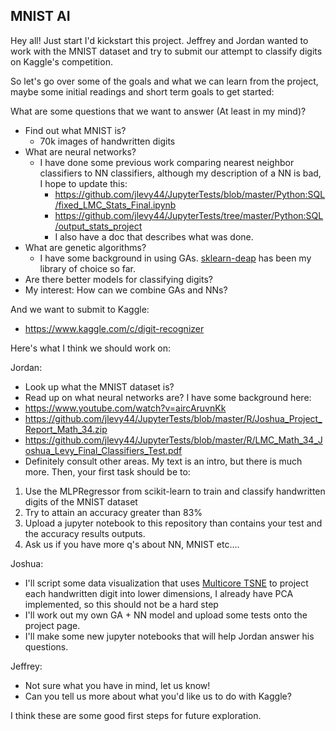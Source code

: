## MNIST AI

Hey all! Just start I'd kickstart this project. Jeffrey and Jordan wanted to work with the MNIST dataset and try to submit our attempt to classify digits on Kaggle's competition.

So let's go over some of the goals and what we can learn from the project, maybe some initial readings and short term goals to get started:

What are some questions that we want to answer (At least in my mind)?

* Find out what MNIST is?
  * 70k images of handwritten digits
* What are neural networks?
  * I have done some previous work comparing nearest neighbor classifiers to NN classifiers, although my description of a NN is bad, I hope to update this:
    * https://github.com/jlevy44/JupyterTests/blob/master/Python:SQL/fixed_LMC_Stats_Final.ipynb
    * https://github.com/jlevy44/JupyterTests/tree/master/Python:SQL/output_stats_project
    * I also have a doc that describes what was done.
* What are genetic algorithms?
  * I have some background in using GAs. [sklearn-deap](https://github.com/rsteca/sklearn-deap) has been my library of choice so far.
* Are there better models for classifying digits?
* My interest: How can we combine GAs and NNs?

And we want to submit to Kaggle:
* https://www.kaggle.com/c/digit-recognizer

Here's what I think we should work on:

Jordan:
* Look up what the MNIST dataset is?
* Read up on what neural networks are?
I have some background here:
* https://www.youtube.com/watch?v=aircAruvnKk
* https://github.com/jlevy44/JupyterTests/blob/master/R/Joshua_Project_Report_Math_34.zip
* https://github.com/jlevy44/JupyterTests/blob/master/R/LMC_Math_34_Joshua_Levy_Final_Classifiers_Test.pdf
* Definitely consult other areas. My text is an intro, but there is much more.
Then, your first task should be to:
1. Use the MLPRegressor from scikit-learn to train and classify handwritten digits of the MNIST dataset
2. Try to attain an accuracy greater than 83%
3. Upload a jupyter notebook to this repository than contains your test and the accuracy results outputs.
4. Ask us if you have more q's about NN, MNIST etc....

Joshua:
* I'll script some data visualization that uses [Multicore TSNE](https://github.com/DmitryUlyanov/Multicore-TSNE) to project each handwritten digit into lower dimensions, I already have PCA implemented, so this should not be a hard step
* I'll work out my own GA + NN model and upload some tests onto the project page.
* I'll make some new jupyter notebooks that will help Jordan answer his questions.

Jeffrey:
* Not sure what you have in mind, let us know!
* Can you tell us more about what you'd like us to do with Kaggle?

I think these are some good first steps for future exploration.
